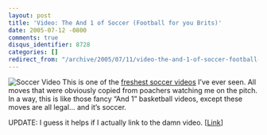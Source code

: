 ```yaml
---
layout: post
title: 'Video: The And 1 of Soccer (Football for you Brits)'
date: 2005-07-12 -0800
comments: true
disqus_identifier: 8728
categories: []
redirect_from: "/archive/2005/07/11/video-the-and-1-of-soccer-football-for-you-brits.aspx/"
---
```


![Soccer Video](http://haacked.com/images/SoccerVideo.jpg) This is one
of the [freshest soccer
videos](http://www.putfile.com/media.php?n=fussball) I’ve ever seen. All
moves that were obviously copied from poachers watching me on the pitch.
In a way, this is like those fancy “And 1” basketball videos, except
these moves are all legal... and it’s soccer.

UPDATE: I guess it helps if I actually link to the damn video.
[[Link](http://www.putfile.com/media.php?n=fussball)]

